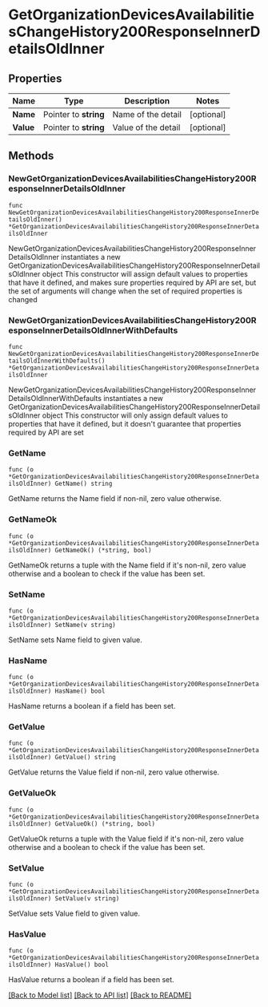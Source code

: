 # GetOrganizationDevicesAvailabilitiesChangeHistory200ResponseInnerDetailsOldInner

## Properties

Name | Type | Description | Notes
------------ | ------------- | ------------- | -------------
**Name** | Pointer to **string** | Name of the detail | [optional] 
**Value** | Pointer to **string** | Value of the detail | [optional] 

## Methods

### NewGetOrganizationDevicesAvailabilitiesChangeHistory200ResponseInnerDetailsOldInner

`func NewGetOrganizationDevicesAvailabilitiesChangeHistory200ResponseInnerDetailsOldInner() *GetOrganizationDevicesAvailabilitiesChangeHistory200ResponseInnerDetailsOldInner`

NewGetOrganizationDevicesAvailabilitiesChangeHistory200ResponseInnerDetailsOldInner instantiates a new GetOrganizationDevicesAvailabilitiesChangeHistory200ResponseInnerDetailsOldInner object
This constructor will assign default values to properties that have it defined,
and makes sure properties required by API are set, but the set of arguments
will change when the set of required properties is changed

### NewGetOrganizationDevicesAvailabilitiesChangeHistory200ResponseInnerDetailsOldInnerWithDefaults

`func NewGetOrganizationDevicesAvailabilitiesChangeHistory200ResponseInnerDetailsOldInnerWithDefaults() *GetOrganizationDevicesAvailabilitiesChangeHistory200ResponseInnerDetailsOldInner`

NewGetOrganizationDevicesAvailabilitiesChangeHistory200ResponseInnerDetailsOldInnerWithDefaults instantiates a new GetOrganizationDevicesAvailabilitiesChangeHistory200ResponseInnerDetailsOldInner object
This constructor will only assign default values to properties that have it defined,
but it doesn't guarantee that properties required by API are set

### GetName

`func (o *GetOrganizationDevicesAvailabilitiesChangeHistory200ResponseInnerDetailsOldInner) GetName() string`

GetName returns the Name field if non-nil, zero value otherwise.

### GetNameOk

`func (o *GetOrganizationDevicesAvailabilitiesChangeHistory200ResponseInnerDetailsOldInner) GetNameOk() (*string, bool)`

GetNameOk returns a tuple with the Name field if it's non-nil, zero value otherwise
and a boolean to check if the value has been set.

### SetName

`func (o *GetOrganizationDevicesAvailabilitiesChangeHistory200ResponseInnerDetailsOldInner) SetName(v string)`

SetName sets Name field to given value.

### HasName

`func (o *GetOrganizationDevicesAvailabilitiesChangeHistory200ResponseInnerDetailsOldInner) HasName() bool`

HasName returns a boolean if a field has been set.

### GetValue

`func (o *GetOrganizationDevicesAvailabilitiesChangeHistory200ResponseInnerDetailsOldInner) GetValue() string`

GetValue returns the Value field if non-nil, zero value otherwise.

### GetValueOk

`func (o *GetOrganizationDevicesAvailabilitiesChangeHistory200ResponseInnerDetailsOldInner) GetValueOk() (*string, bool)`

GetValueOk returns a tuple with the Value field if it's non-nil, zero value otherwise
and a boolean to check if the value has been set.

### SetValue

`func (o *GetOrganizationDevicesAvailabilitiesChangeHistory200ResponseInnerDetailsOldInner) SetValue(v string)`

SetValue sets Value field to given value.

### HasValue

`func (o *GetOrganizationDevicesAvailabilitiesChangeHistory200ResponseInnerDetailsOldInner) HasValue() bool`

HasValue returns a boolean if a field has been set.


[[Back to Model list]](../README.md#documentation-for-models) [[Back to API list]](../README.md#documentation-for-api-endpoints) [[Back to README]](../README.md)


